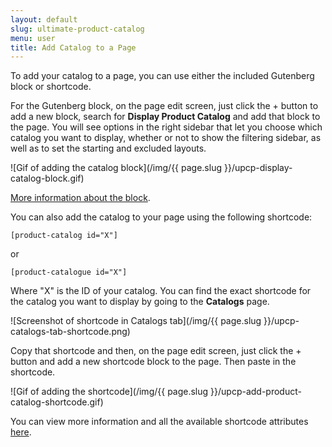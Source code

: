 ```yaml
---
layout: default
slug: ultimate-product-catalog
menu: user
title: Add Catalog to a Page
---
```

To add your catalog to a page, you can use either the included Gutenberg block or shortcode.

For the Gutenberg block, on the page edit screen, just click the + button to add a new block, search for **Display Product Catalog** and add that block to the page. You will see options in the right sidebar that let you choose which catalog you want to display, whether or not to show the filtering sidebar, as well as to set the starting and excluded layouts.

![Gif of adding the catalog block](/img/{{ page.slug }}/upcp-display-catalog-block.gif)

[More information about the block](../block-shortcodes/display-catalog-block).

You can also add the catalog to your page using the following shortcode:

`[product-catalog id="X"]`

or

`[product-catalogue id="X"]`

Where "X" is the ID of your catalog. You can find the exact shortcode for the catalog you want to display by going to the **Catalogs** page.

![Screenshot of shortcode in Catalogs tab](/img/{{ page.slug }}/upcp-catalogs-tab-shortcode.png)

Copy that shortcode and then, on the page edit screen, just click the + button and add a new shortcode block to the page. Then paste in the shortcode.

![Gif of adding the shortcode](/img/{{ page.slug }}/upcp-add-product-catalog-shortcode.gif)

You can view more information and all the available shortcode attributes [here](../block-shortcodes/product-catalog-shortcode).